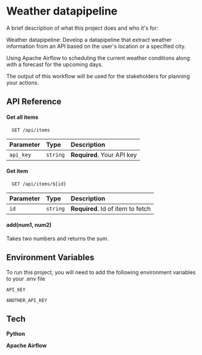 
# Weather datapipeline

A brief description of what this project does and who it's for:

Weather datapipeline: Develop a datapipeline that extract weather information from an API based on the user's location or a specified city.

Using Apache Airflow to scheduling the current weather conditions along with a forecast for the upcoming days.

The output of this workflow will be used for the stakeholders for planning your actions.
## API Reference

#### Get all items

```http
  GET /api/items
```

| Parameter | Type     | Description                |
| :-------- | :------- | :------------------------- |
| `api_key` | `string` | **Required**. Your API key |

#### Get item

```http
  GET /api/items/${id}
```

| Parameter | Type     | Description                       |
| :-------- | :------- | :-------------------------------- |
| `id`      | `string` | **Required**. Id of item to fetch |

#### add(num1, num2)

Takes two numbers and returns the sum.


## Environment Variables

To run this project, you will need to add the following environment variables to your .env file

`API_KEY`

`ANOTHER_API_KEY`


## Tech

**Python** 

**Apache Airflow** 


